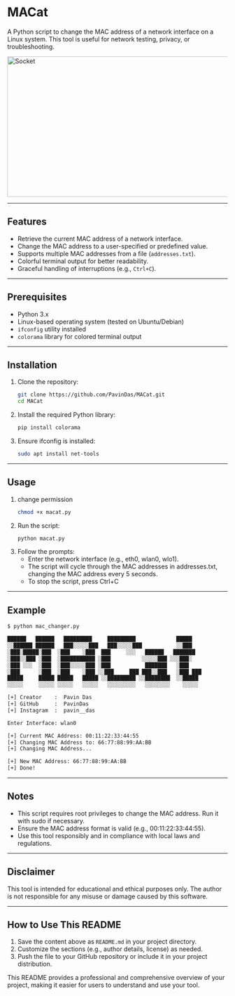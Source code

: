 # MACat

A Python script to change the MAC address of a network interface on a Linux system. This tool is useful for network testing, privacy, or troubleshooting.

<img src="https://socialify.git.ci/PavinDas/MACat/image?description=1&font=KoHo&language=1&name=1&owner=1&pattern=Solid&theme=Dark" alt="Socket" width="640" height="320" />

---

## Features

- Retrieve the current MAC address of a network interface.
- Change the MAC address to a user-specified or predefined value.
- Supports multiple MAC addresses from a file (`addresses.txt`).
- Colorful terminal output for better readability.
- Graceful handling of interruptions (e.g., `Ctrl+C`).

---

## Prerequisites

- Python 3.x
- Linux-based operating system (tested on Ubuntu/Debian)
- `ifconfig` utility installed
- `colorama` library for colored terminal output

---

## Installation

1. Clone the repository:
   ```bash
   git clone https://github.com/PavinDas/MACat.git
   cd MACat
   ```
2. Install the required Python library:
    ```bash
    pip install colorama
    ```
3. Ensure ifconfig is installed:
    ```bash
    sudo apt install net-tools
    ```

---

## Usage

1. change permission
    ```bash
    chmod +x macat.py
    ```
2. Run the script:
    ```bash
    python macat.py
    ```
3. Follow the prompts:
    * Enter the network interface (e.g., eth0, wlan0, wlo1).
    * The script will cycle through the MAC addresses in addresses.txt, changing the MAC address every 5 seconds.
    * To stop the script, press Ctrl+C

---

## Example 

```bash 
$ python mac_changer.py

██████   ██████   █████████     █████████             █████   
░░██████ ██████   ███░░░░░███   ███░░░░░███           ░░███    
░███░█████░███  ░███    ░███  ███     ░░░   ██████   ███████  
░███░░███ ░███  ░███████████ ░███          ░░░░░███ ░░░███░   
░███ ░░░  ░███  ░███░░░░░███ ░███           ███████   ░███    
░███      ░███  ░███    ░███ ░░███     ███ ███░░███   ░███ ███
█████     █████ █████   █████ ░░█████████ ░░████████  ░░█████ 
░░░░░     ░░░░░ ░░░░░   ░░░░░   ░░░░░░░░░   ░░░░░░░░    ░░░░░  

[+] Creator    :  Pavin Das
[+] GitHub     :  PavinDas
[+] Instagram  :  pavin__das

Enter Interface: wlan0

[+] Current MAC Address: 00:11:22:33:44:55
[+] Changing MAC Address to: 66:77:88:99:AA:BB
[+] Changing MAC Address...

[+] New MAC Address: 66:77:88:99:AA:BB
[+] Done!
```
---

## Notes 

* This script requires root privileges to change the MAC address. Run it with sudo if necessary.
* Ensure the MAC address format is valid (e.g., 00:11:22:33:44:55).
* Use this tool responsibly and in compliance with local laws and regulations.

---

## Disclaimer 

This tool is intended for educational and ethical purposes only. The author is not responsible for any misuse or damage caused by this software.

--- 

## How to Use This README

1. Save the content above as `README.md` in your project directory.
2. Customize the sections (e.g., author details, license) as needed.
3. Push the file to your GitHub repository or include it in your project distribution.

This README provides a professional and comprehensive overview of your project, making it easier for users to understand and use your tool.
```